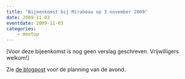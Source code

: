 ```yaml
---
title: "Bijeenkomst bij Mirabeau op 3 november 2009"
date: 2009-11-03
eventdate: 2009-11-03
categories: 
    - meetup
---
```

[Voor deze bijeenkomst is nog geen verslag geschreven. Vrijwilligers welkom!]

Zie [de blogpost](/blog/2009/10/bijeenkomst-november) voor de planning van de avond.